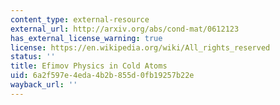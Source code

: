 ```yaml
---
content_type: external-resource
external_url: http://arxiv.org/abs/cond-mat/0612123
has_external_license_warning: true
license: https://en.wikipedia.org/wiki/All_rights_reserved
status: ''
title: Efimov Physics in Cold Atoms
uid: 6a2f597e-4eda-4b2b-855d-0fb19257b22e
wayback_url: ''
---
```

